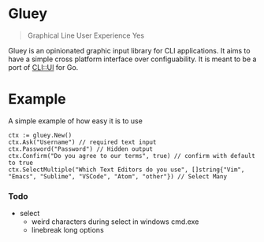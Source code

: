 # Gluey

> Graphical Line User Experience Yes

Gluey is an opinionated graphic input library for CLI applications. It aims to have a simple cross platform interface over configuability. It is meant to be a port of [CLI::UI](https://github.com/shopify/cli-ui) for Go.

# Example

A simple example of how easy it is to use

```
ctx := gluey.New()
ctx.Ask("Username") // required text input
ctx.Password("Password") // Hidden output
ctx.Confirm("Do you agree to our terms", true) // confirm with default to true
ctx.SelectMultiple("Which Text Editors do you use", []string{"Vim", "Emacs", "Sublime", "VSCode", "Atom", "other"}) // Select Many
```

### Todo

- select
  - weird characters during select in windows cmd.exe
  - linebreak long options
